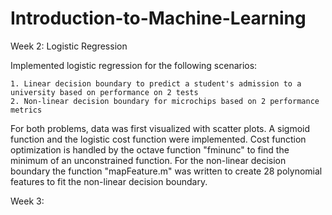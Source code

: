 # Introduction-to-Machine-Learning

Week 2: Logistic Regression

  Implemented logistic regression for the following scenarios:

    1. Linear decision boundary to predict a student's admission to a university based on performance on 2 tests
    2. Non-linear decision boundary for microchips based on 2 performance metrics

  For both problems, data was first visualized with scatter plots.  A sigmoid function and the logistic cost function 
  were implemented.  Cost function optimization is handled by the octave function "fminunc" to find the minimum of an 
  unconstrained function.  For the non-linear decision boundary the function "mapFeature.m" was written to create 28 
  polynomial features to fit the non-linear decision boundary.
  
Week 3: 

